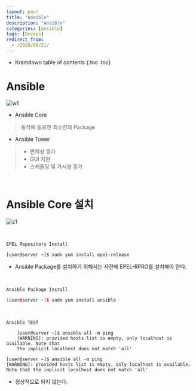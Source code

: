 ```yaml
---
layout: post
title: "Ansible"
description: "Ansible"
categories: [Ansible]
tags: [Devops]
redirect_from:
  - /2020/08/21/
---
```


* Kramdown table of contents
{:toc .toc}


# Ansible

![w1](https://user-images.githubusercontent.com/69279022/90725238-d450fc00-e2fa-11ea-8d4d-c504b7ecce42.png)

- Ansible Core 
> 동작에 필요한 최소한의 Package   

- Ansible Tower
> - 편의성 증가   
> - GUI 지원   
> - 스케줄링 및 가시성 증가   

<br>

# Ansible Core 설치

![z1](https://user-images.githubusercontent.com/69279022/90864781-47767300-e3cc-11ea-98de-fdc071741e85.png)

<br>

` EPEL Repository Install `
~~~
[user@server ~]$ sudo yum install epel-release
~~~
- Ansible Package를 설치하기 위해서는 사전에 EPEL-RPRO를 설치해야 한다.  

<br>

` Ansible Package Install `
~~~cpp
[user@server ~]$ sudo yum install ansible
~~~

<br>

` Ansible TEST `
~~~
    [user@server ~]$ ansible all -m ping
    [WARNING]: provided hosts list is empty, only localhost is available. Note that
    the implicit localhost does not match 'all'
~~~
    [user@server ~]$ ansible all -m ping
    [WARNING]: provided hosts list is empty, only localhost is available. Note that the implicit localhost does not match 'all'

- 정상적으로 되지 않는다.